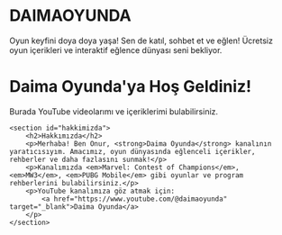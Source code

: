 # DAIMAOYUNDA
Oyun keyfini doya doya yaşa! Sen de katıl, sohbet et ve eğlen! Ücretsiz oyun içerikleri ve interaktif eğlence dünyası seni bekliyor.
<!DOCTYPE html>
<html lang="en">
<head>
    <meta charset="UTF-8">
    <meta name="viewport" content="width=device-width, initial-scale=1.0">
    <title>Daima Oyunda</title>
</head>
<body>
    <h1>Daima Oyunda'ya Hoş Geldiniz!</h1>
    <p>Burada YouTube videolarımı ve içeriklerimi bulabilirsiniz.</p>

    <section id="hakkimizda">
        <h2>Hakkımızda</h2>
        <p>Merhaba! Ben Onur, <strong>Daima Oyunda</strong> kanalının yaratıcısıyım. Amacımız, oyun dünyasında eğlenceli içerikler, rehberler ve daha fazlasını sunmak!</p>
        <p>Kanalımızda <em>Marvel: Contest of Champions</em>, <em>MW3</em>, <em>PUBG Mobile</em> gibi oyunlar ve program rehberlerini bulabilirsiniz.</p>
        <p>YouTube kanalımıza göz atmak için: 
            <a href="https://www.youtube.com/@daimaoyunda" target="_blank">Daima Oyunda</a>
        </p>
    </section>
</body>
</html>
